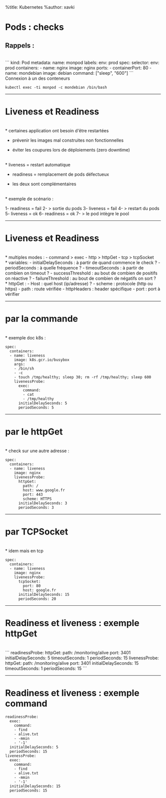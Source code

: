 %title: Kubernetes 
%author: xavki

# Pods : checks


## Rappels :

<br>
```
kind: Pod
metadata:
  name: monpod
  labels:
    env: prod
spec:
  selector:
    env: prod
  containers:
  - name: nginx
    image: nginx
    ports:
    - containerPort: 80
  - name: mondebian
    image: debian
    command: ["sleep", "600"]
```
<br>
Connexion à un des conteneurs 

```
kubectl exec -ti monpod -c mondebian /bin/bash
```

-------------------------------------------------------------------------

# Liveness et Readiness


<br>
* certaines application ont besoin d'être restartées

* prévenir les images mal construites non fonctionnelles

* éviter les coupures lors de déploiements (zero downtime)

<br>
* liveness = restart automatique

* readiness = remplacement de pods défectueux

* les deux sont complémentaires

<br>
* exemple de scénario :

1- readiness = fail
2- > sortie du pods
3- liveness = fail
4- > restart du pods
5- liveness = ok
6- readiness = ok
7- > le pod intègre le pool

-------------------------------------------------------------------------

# Liveness et Readiness


<br>
* multiples modes :
	- command > exec
	- http > httpGet
	- tcp > tcpSocket

<br>
* variables:
	- initialDelaySeconds : à partir de quand commence le check ?
	- periodSeconds : à quelle fréquence ?
	- timeoutSeconds : à partir de combien on timeout ?
	- successThreshold : au bout de combien de positifs on réactive ?
	- failureThreshold : au bout de combien de négatifs on sort ?

<br>
* httpGet :
	- Host : quel host (ip/adresse) ?
	- scheme : protocole (http ou https)
	- path : route vérifiée
	- httpHeaders : header spécifique
	- port : port à vérifier

-------------------------------------------------------------------------


#  par la commande


<br>
* exemple doc k8s :

```
spec:
  containers:
  - name: liveness
    image: k8s.gcr.io/busybox
    args:
    - /bin/sh
    - -c
    - touch /tmp/healthy; sleep 30; rm -rf /tmp/healthy; sleep 600
    livenessProbe:
      exec:
        command:
        - cat
        - /tmp/healthy
      initialDelaySeconds: 5
      periodSeconds: 5
```

-----------------------------------------------------------------------


# par le httpGet


<br>
* check sur une autre adresse :

```
spec:
  containers:
  - name: liveness
    image: nginx
    livenessProbe:
      httpGet:
        path: /
        host: www.google.fr
        port: 443
        scheme: HTTPS
      initialDelaySeconds: 3
      periodSeconds: 3
```


-----------------------------------------------------------------------


# par TCPSocket

<br>
* idem mais en tcp

```
spec:
  containers:
  - name: liveness
    image: nginx
    livenessProbe:
      tcpSocket:
        port: 80
        host: google.fr
      initialDelaySeconds: 15
      periodSeconds: 20
```

----------------------------------------------------------------------


# Readiness et liveness : exemple httpGet


<br>
```
readinessProbe:
  httpGet:
    path: /monitoring/alive
    port: 3401
  initialDelaySeconds: 5
  timeoutSeconds: 1
  periodSeconds: 15
livenessProbe:
  httpGet:
    path: /monitoring/alive
    port: 3401
    initialDelaySeconds: 15
    timeoutSeconds: 1
    periodSeconds: 15
```

----------------------------------------------------------------------

# Readiness et liveness : exemple command


```
readinessProbe:
  exec:
    command:
    - find
    - alive.txt
    - -mmin
    - '-1'
  initialDelaySeconds: 5
  periodSeconds: 15
livenessProbe:
  exec:
    command:
    - find
    - alive.txt
    - -mmin
    - '-1'
  initialDelaySeconds: 15
  periodSeconds: 15
```
